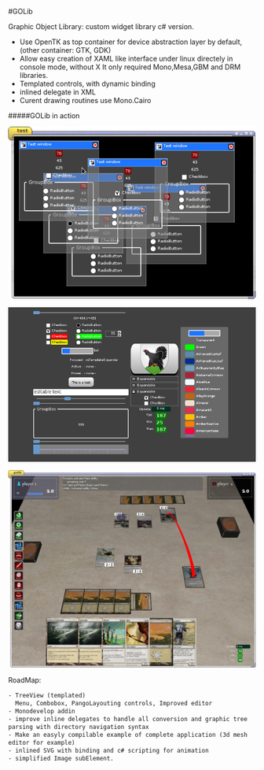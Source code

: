 #GOLib

Graphic Object Library: custom widget library c# version.

- Use OpenTK as top container for device abstraction layer by default, (other container: GTK, GDK)
- Allow easy creation of XAML like interface under linux directely in console mode, without X
  It only required Mono,Mesa,GBM and DRM libraries.
- Templated controls, with dynamic binding
- inlined delegate in XML
- Curent drawing routines use Mono.Cairo

#####GOLib in action

![GOLib in action](/screenshot1.png?raw=true "golib")

![GOLib in action](/screenshot2.png?raw=true "golib")

![GOLib in action](/magic3d.png?raw=true "Magic3d")

RoadMap:

	- TreeView (templated)
	  Menu, Combobox, PangoLayouting controls, Improved editor
	- Monodevelop addin
	- improve inline delegates to handle all conversion and graphic tree parsing with directory navigation syntax
	- Make an easyly compilable example of complete application (3d mesh editor for example)
	- inlined SVG with binding and c# scripting for animation
	- simplified Image subElement.
